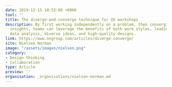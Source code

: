 ```yaml
---
date: 2019-12-15 10:53:09 +0000
tool: ''
title: The diverge-and-converge technique for UX workshops
description: By first working independently on a problem, then converging to share
  insights, teams can leverage the benefits of both work styles, leading to rapid
  data analysis, diverse ideas, and high-quality designs.
link: https://www.nngroup.com/articles/diverge-converge/
site: Nielsen Norman
image: "/assets/images/nielsen.png"
category:
- Design thinking
- Collaboration
type: Article
preview: ''
organisation: _organisations/nielsen-norman.md
---
```

